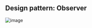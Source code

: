 ## Design pattern: Observer
![image](https://github.com/Rotiv03/Bertoti/assets/89108257/98575632-3858-4e3c-bbc3-749709dc5ed6)

